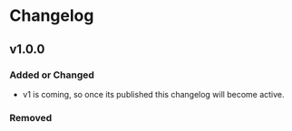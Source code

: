 # Changelog

## v1.0.0

### Added or Changed
- v1 is coming, so once its published this changelog will become active.
### Removed

